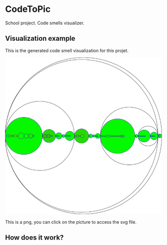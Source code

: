 # CodeToPic
School project. Code smells visualizer.

## Visualization example

This is the generated code smell visualization for this projet.

<a href="https://raw.githubusercontent.com/DelvalletQuentin/CodeToPic/master/readme/CodeToPic.svg">
<img src="https://raw.githubusercontent.com/DelvalletQuentin/CodeToPic/master/readme/CodeToPic.png" alt="Visualization example" class="image mod-full-width" />
</a>

This is a png, you can click on the picture to access the svg file.

## How does it work?
